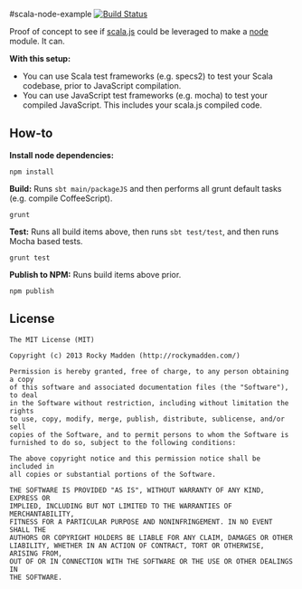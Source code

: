 #scala-node-example [![Build Status](https://travis-ci.org/rockymadden/scala-node-example.png?branch=master)](http://travis-ci.org/rockymadden/scala-node-example)
	
Proof of concept to see if [scala.js](https://github.com/scala-js/scala-js) could be leveraged to make a [node](https://github.com/joyent/node) module. It can.

__With this setup:__
* You can use Scala test frameworks (e.g. specs2) to test your Scala codebase, prior to JavaScript compilation.
* You can use JavaScript test frameworks (e.g. mocha) to test your compiled JavaScript. This includes your scala.js compiled code.

## How-to

__Install node dependencies:__
```
npm install
```

__Build:__ Runs ```sbt main/packageJS``` and then performs all grunt default tasks (e.g. compile CoffeeScript).
```
grunt
```

__Test:__ Runs all build items above, then runs ```sbt test/test```, and then runs Mocha based tests.
```
grunt test
```

__Publish to NPM:__ Runs build items above prior.
```
npm publish
```

## License
```
The MIT License (MIT)

Copyright (c) 2013 Rocky Madden (http://rockymadden.com/)

Permission is hereby granted, free of charge, to any person obtaining a copy
of this software and associated documentation files (the "Software"), to deal
in the Software without restriction, including without limitation the rights
to use, copy, modify, merge, publish, distribute, sublicense, and/or sell
copies of the Software, and to permit persons to whom the Software is
furnished to do so, subject to the following conditions:

The above copyright notice and this permission notice shall be included in
all copies or substantial portions of the Software.

THE SOFTWARE IS PROVIDED "AS IS", WITHOUT WARRANTY OF ANY KIND, EXPRESS OR
IMPLIED, INCLUDING BUT NOT LIMITED TO THE WARRANTIES OF MERCHANTABILITY,
FITNESS FOR A PARTICULAR PURPOSE AND NONINFRINGEMENT. IN NO EVENT SHALL THE
AUTHORS OR COPYRIGHT HOLDERS BE LIABLE FOR ANY CLAIM, DAMAGES OR OTHER
LIABILITY, WHETHER IN AN ACTION OF CONTRACT, TORT OR OTHERWISE, ARISING FROM,
OUT OF OR IN CONNECTION WITH THE SOFTWARE OR THE USE OR OTHER DEALINGS IN
THE SOFTWARE.
```
